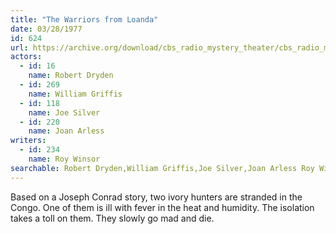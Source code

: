 ```yaml
---
title: "The Warriors from Loanda"
date: 03/28/1977
id: 624
url: https://archive.org/download/cbs_radio_mystery_theater/cbs_radio_mystery_theater-0601-0650.zip/cbs_radio_mystery_theater-0601-0650%2Fcbsrmt_0624_the_warriors_from_loanda.mp3
actors:  
  - id: 16
    name: Robert Dryden  
  - id: 269
    name: William Griffis  
  - id: 118
    name: Joe Silver  
  - id: 220
    name: Joan Arless
writers:  
  - id: 234
    name: Roy Winsor
searchable: Robert Dryden,William Griffis,Joe Silver,Joan Arless Roy Winsor
---
```

Based on a Joseph Conrad story, two ivory hunters are stranded in the Congo. One of them is ill with fever in the heat and humidity. The isolation takes a toll on them. They slowly go mad and die.